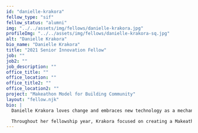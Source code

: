 ```yaml
---
id: "danielle-krakora"
fellow_type: "sif"
fellow_status: "alumni"
img: "../../assets/img/fellows/danielle-krakora.jpg"
profileImg: "../../assets/img/fellows/danielle-krakora-sq.jpg"
alt: "Danielle Krakora"
bio_name: "Danielle Krakora"
title: "2021 Senior Innovation Fellow"
job: ""
job2: ""
job_description: ""
office_title: ""
office_location: ""
office_title2: ""
office_location2: ""
project: "Makeathon Model for Building Community"
layout: "fellow.njk"
bio: |
  Danielle Krakora loves change and embraces new technology as a mechanism for continuous improvement. She believes in putting the end user at the center of every project and that there is no such thing as a perfect design. Instead, she believes that projects are dynamic, with ever-changing needs that require iteration to reach the next version of success.<br><br>

  Throughout her fellowship year, Krakora focused on creating a Makeathon Model for Building Community Partnerships to increase opportunities for external and academic institutions to collaborate with VA employees and provide subject matter expertise in support of specialized Veteran solutions. The Makeathon model sought to expand VHA's collaborations with industry and academia across the country, promoting a user-centered design approach to solving Veteran challenges through design competitions and socializing solutions. Through her project, Krakora refined internal VA processes and developed a replicable and transferable framework for future innovation events.
---
```

